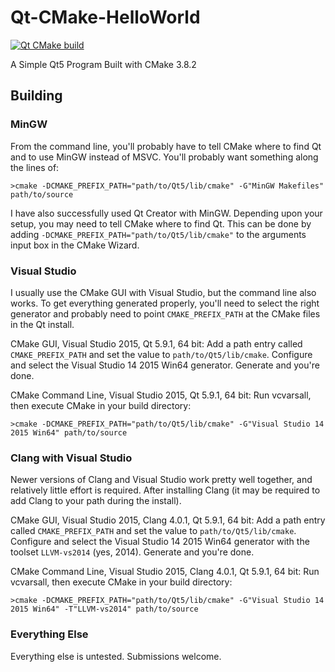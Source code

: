 Qt-CMake-HelloWorld
===================
[![Qt CMake build](https://github.com/Alexander-Degtyar/Qt-CMake-GitHub-Actions/actions/workflows/qt_cmake.yml/badge.svg)](https://github.com/Alexander-Degtyar/Qt-CMake-GitHub-Actions/actions/workflows/qt_cmake.yml) 

A Simple Qt5 Program Built with CMake 3.8.2

## Building

### MinGW 
From the command line, you'll probably have to tell CMake where to find Qt and to use MinGW instead of MSVC. You'll probably want something along the lines of:

```
>cmake -DCMAKE_PREFIX_PATH="path/to/Qt5/lib/cmake" -G"MinGW Makefiles" path/to/source
```

I have also successfully used Qt Creator with MinGW. Depending upon your setup, you may need to tell CMake where to find Qt. This can be done by adding `-DCMAKE_PREFIX_PATH="path/to/Qt5/lib/cmake"` to the arguments input box in the CMake Wizard.

### Visual Studio
I usually use the CMake GUI with Visual Studio, but the command line also works. To get everything generated properly, you'll need to select the right generator and probably need to point `CMAKE_PREFIX_PATH` at the CMake files in the Qt install.

CMake GUI, Visual Studio 2015, Qt 5.9.1, 64 bit: Add a path entry called `CMAKE_PREFIX_PATH` and set the value to `path/to/Qt5/lib/cmake`. Configure and select the Visual Studio 14 2015 Win64 generator. Generate and you're done.

CMake Command Line, Visual Studio 2015, Qt 5.9.1, 64 bit: Run vcvarsall, then execute CMake in your build directory:

```
>cmake -DCMAKE_PREFIX_PATH="path/to/Qt5/lib/cmake" -G"Visual Studio 14 2015 Win64" path/to/source
```

### Clang with Visual Studio
Newer versions of Clang and Visual Studio work pretty well together, and relatively little effort is required. After installing Clang (it may be required to add Clang to your path during the install).

CMake GUI, Visual Studio 2015, Clang 4.0.1, Qt 5.9.1, 64 bit: Add a path entry called `CMAKE_PREFIX_PATH` and set the value to `path/to/Qt5/lib/cmake`. Configure and select the Visual Studio 14 2015 Win64 generator with the toolset `LLVM-vs2014` (yes, 2014). Generate and you're done.

CMake Command Line, Visual Studio 2015, Clang 4.0.1, Qt 5.9.1, 64 bit: Run vcvarsall, then execute CMake in your build directory:

```
>cmake -DCMAKE_PREFIX_PATH="path/to/Qt5/lib/cmake" -G"Visual Studio 14 2015 Win64" -T"LLVM-vs2014" path/to/source
```

### Everything Else 
Everything else is untested. Submissions welcome.
